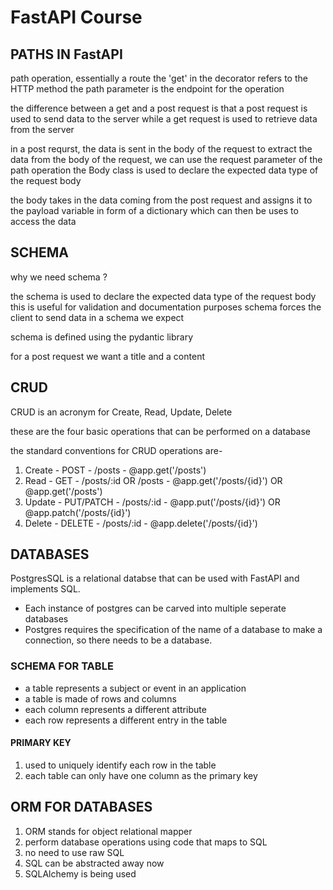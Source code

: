 # FastAPI Course 

## PATHS IN FastAPI
path operation, essentially a route
the 'get' in the decorator refers to the HTTP method
the path parameter is the endpoint for the operation

the difference between a get and a post request
is that a post request is used to 
send data to the server 
while a get request is used to retrieve 
data from the server

in a post requrst, the data is sent in the body of the request
to extract the data from the body of the request,
we can use the request parameter of the path operation
the Body class is used to declare 
the expected data type of the request body 
    
the body takes in the data coming from the post request and assigns it to the payload variable in form of a dictionary which can then be uses to access the data

## SCHEMA

why we need schema ?

the schema is used to declare the expected data type of the request body this is useful for validation and documentation purposes schema forces the client to send data in a schema we expect

schema is defined using the pydantic library

for a post request we want a title and a content

## CRUD 
CRUD is an acronym for Create, Read, Update, Delete

these are the four basic operations that can be performed on a database

the standard conventions for CRUD operations are-
1. Create - POST - /posts - @app.get('/posts') 
2. Read - GET - /posts/:id OR /posts - @app.get('/posts/{id}') OR @app.get('/posts')
3. Update - PUT/PATCH - /posts/:id - @app.put('/posts/{id}') OR @app.patch('/posts/{id}')
4. Delete - DELETE - /posts/:id - @app.delete('/posts/{id}')

## DATABASES 

PostgresSQL is a relational databse that can be used with FastAPI and implements SQL. 

* Each instance of postgres can be carved into multiple seperate databases
* Postgres requires the specification of the name of a database to make a connection, so there needs to be a database. 

### SCHEMA FOR TABLE 

* a table represents a subject or event in an application 
* a table is made of rows and columns 
* each column represents a different attribute 
* each row represents a different entry in the table

#### PRIMARY KEY 
1. used to uniquely identify each row in the table 
2. each table can only have one column as the primary key 

## ORM FOR DATABASES 

1. ORM stands for object relational mapper 
2. perform database operations using code that maps to SQL 
3. no need to use raw SQL 
4. SQL can be abstracted away now 
5. SQLAlchemy is being used 